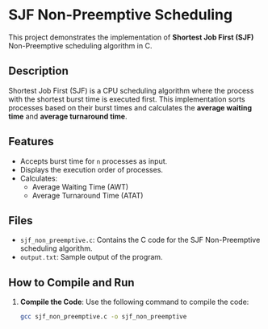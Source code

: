 # SJF Non-Preemptive Scheduling

This project demonstrates the implementation of **Shortest Job First (SJF)** Non-Preemptive scheduling algorithm in C.

## Description

Shortest Job First (SJF) is a CPU scheduling algorithm where the process with the shortest burst time is executed first. This implementation sorts processes based on their burst times and calculates the **average waiting time** and **average turnaround time**.

## Features

- Accepts burst time for `n` processes as input.
- Displays the execution order of processes.
- Calculates:
  - Average Waiting Time (AWT)
  - Average Turnaround Time (ATAT)

## Files

- `sjf_non_preemptive.c`: Contains the C code for the SJF Non-Preemptive scheduling algorithm.
- `output.txt`: Sample output of the program.

## How to Compile and Run

1. **Compile the Code**:
   Use the following command to compile the code:
   ```bash
   gcc sjf_non_preemptive.c -o sjf_non_preemptive
